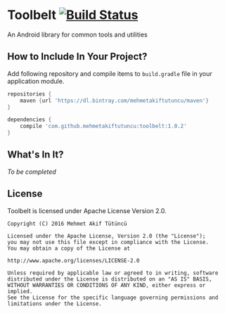 # Toolbelt [![Build Status](https://travis-ci.org/mehmetakiftutuncu/Toolbelt.svg?branch=master)](https://travis-ci.org/mehmetakiftutuncu/Toolbelt)
An Android library for common tools and utilities

How to Include In Your Project?
------------------------------
Add following repository and compile items to ```build.gradle``` file in your application module.

```gradle
repositories {
    maven {url 'https://dl.bintray.com/mehmetakiftutuncu/maven'}
}

dependencies {
    compile 'com.github.mehmetakiftutuncu:toolbelt:1.0.2'
}
```

What's In It?
--------------
*To be completed*

License
--------------
Toolbelt is licensed under Apache License Version 2.0.

```
Copyright (C) 2016 Mehmet Akif Tütüncü

Licensed under the Apache License, Version 2.0 (the "License");
you may not use this file except in compliance with the License.
You may obtain a copy of the License at

http://www.apache.org/licenses/LICENSE-2.0

Unless required by applicable law or agreed to in writing, software
distributed under the License is distributed on an "AS IS" BASIS,
WITHOUT WARRANTIES OR CONDITIONS OF ANY KIND, either express or implied.
See the License for the specific language governing permissions and
limitations under the License.
```
